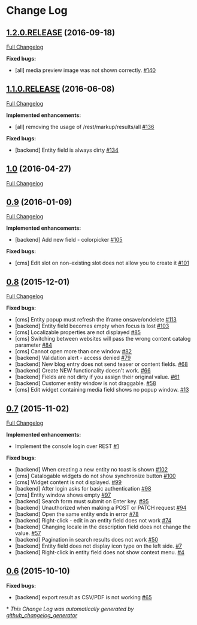 # Change Log

## [1.2.0.RELEASE](https://github.com/nemesis-software/nemesis-consoles/tree/1.2.0.RELEASE) (2016-09-18)
[Full Changelog](https://github.com/nemesis-software/nemesis-consoles/compare/1.1.0.RELEASE...1.2.0.RELEASE)

**Fixed bugs:**

- \[all\] media preview image was not shown correctly. [\#140](https://github.com/nemesis-software/nemesis-consoles/issues/140)

## [1.1.0.RELEASE](https://github.com/nemesis-software/nemesis-consoles/tree/1.1.0.RELEASE) (2016-06-08)
[Full Changelog](https://github.com/nemesis-software/nemesis-consoles/compare/1.0...1.1.0.RELEASE)

**Implemented enhancements:**

- \[all\] removing the  usage of /rest/markup/results/all  [\#136](https://github.com/nemesis-software/nemesis-consoles/issues/136)

**Fixed bugs:**

- \[backend\] Entity field is always dirty [\#134](https://github.com/nemesis-software/nemesis-consoles/issues/134)

## [1.0](https://github.com/nemesis-software/nemesis-consoles/tree/1.0) (2016-04-27)
[Full Changelog](https://github.com/nemesis-software/nemesis-consoles/compare/0.9...1.0)

## [0.9](https://github.com/nemesis-software/nemesis-consoles/tree/0.9) (2016-01-09)
[Full Changelog](https://github.com/nemesis-software/nemesis-consoles/compare/0.8...0.9)

**Implemented enhancements:**

- \[backend\] Add new field - colorpicker [\#105](https://github.com/nemesis-software/nemesis-consoles/issues/105)

**Fixed bugs:**

- \[cms\] Edit slot on non-existing slot does not allow you to create it [\#101](https://github.com/nemesis-software/nemesis-consoles/issues/101)

## [0.8](https://github.com/nemesis-software/nemesis-consoles/tree/0.8) (2015-12-01)
[Full Changelog](https://github.com/nemesis-software/nemesis-consoles/compare/0.7...0.8)

**Fixed bugs:**

- \[cms\] Entity popup must refresh the iframe onsave/ondelete [\#113](https://github.com/nemesis-software/nemesis-consoles/issues/113)
- \[backend\] Entity field becomes empty when focus is lost [\#103](https://github.com/nemesis-software/nemesis-consoles/issues/103)
- \[cms\] Localizable properties are not displayed [\#85](https://github.com/nemesis-software/nemesis-consoles/issues/85)
- \[cms\] Switching between websites will pass the wrong content catalog parameter [\#84](https://github.com/nemesis-software/nemesis-consoles/issues/84)
- \[cms\] Cannot open more than one window [\#82](https://github.com/nemesis-software/nemesis-consoles/issues/82)
- \[backend\] Validation alert - access denied [\#79](https://github.com/nemesis-software/nemesis-consoles/issues/79)
- \[backend\] New blog entry does not send teaser or content fields. [\#68](https://github.com/nemesis-software/nemesis-consoles/issues/68)
- \[backend\] Create NEW functionality doesn't work. [\#66](https://github.com/nemesis-software/nemesis-consoles/issues/66)
- \[backend\] Fields are not dirty if you assign their original value. [\#61](https://github.com/nemesis-software/nemesis-consoles/issues/61)
- \[backend\] Customer entity window is not draggable. [\#58](https://github.com/nemesis-software/nemesis-consoles/issues/58)
- \[cms\] Edit widget containing media field shows no popup window. [\#13](https://github.com/nemesis-software/nemesis-consoles/issues/13)

## [0.7](https://github.com/nemesis-software/nemesis-consoles/tree/0.7) (2015-11-02)
[Full Changelog](https://github.com/nemesis-software/nemesis-consoles/compare/0.6...0.7)

**Implemented enhancements:**

- Implement the console login over REST [\#1](https://github.com/nemesis-software/nemesis-consoles/issues/1)

**Fixed bugs:**

- \[backend\] When creating a new entity no toast is shown [\#102](https://github.com/nemesis-software/nemesis-consoles/issues/102)
- \[cms\] Catalogable widgets do not show synchronize button [\#100](https://github.com/nemesis-software/nemesis-consoles/issues/100)
- \[cms\] Widget content is not displayed. [\#99](https://github.com/nemesis-software/nemesis-consoles/issues/99)
- \[backend\] After login asks for basic authentication [\#98](https://github.com/nemesis-software/nemesis-consoles/issues/98)
- \[cms\] Entity window shows empty [\#97](https://github.com/nemesis-software/nemesis-consoles/issues/97)
- \[backend\] Search form must submit on Enter key. [\#95](https://github.com/nemesis-software/nemesis-consoles/issues/95)
- \[backend\] Unauthorized when making a POST or PATCH request [\#94](https://github.com/nemesis-software/nemesis-consoles/issues/94)
- \[backend\] Open the same entity ends in error [\#78](https://github.com/nemesis-software/nemesis-consoles/issues/78)
- \[backend\] Right-click - edit in an entity field does not work [\#74](https://github.com/nemesis-software/nemesis-consoles/issues/74)
- \[backend\] Changing locale in the description field does not change the value. [\#57](https://github.com/nemesis-software/nemesis-consoles/issues/57)
- \[backend\] Pagination in search results does not work [\#50](https://github.com/nemesis-software/nemesis-consoles/issues/50)
- \[backend\] Entity field does not display icon type on the left side. [\#7](https://github.com/nemesis-software/nemesis-consoles/issues/7)
- \[backend\] Right-click in entity field does not show context menu. [\#4](https://github.com/nemesis-software/nemesis-consoles/issues/4)

## [0.6](https://github.com/nemesis-software/nemesis-consoles/tree/0.6) (2015-10-10)
**Fixed bugs:**

- \[backend\] export result as CSV/PDF is not working [\#65](https://github.com/nemesis-software/nemesis-consoles/issues/65)



\* *This Change Log was automatically generated by [github_changelog_generator](https://github.com/skywinder/Github-Changelog-Generator)*